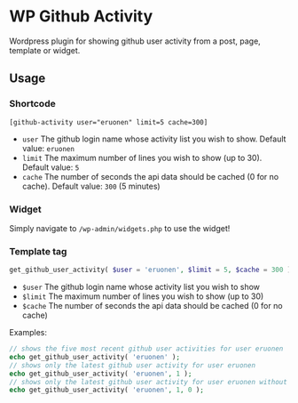 WP Github Activity
==================

Wordpress plugin for showing github user activity from a post, page, template or widget.

## Usage
### Shortcode
```
[github-activity user="eruonen" limit=5 cache=300]
```
- `user` The github login name whose activity list you wish to show. Default value: `eruonen`
- `limit` The maximum number of lines you wish to show (up to 30). Default value: `5`
- `cache` The number of seconds the api data should be cached (0 for no cache). Default value: `300` (5 minutes)

### Widget
Simply navigate to `/wp-admin/widgets.php` to use the widget!

### Template tag
```php
get_github_user_activity( $user = 'eruonen', $limit = 5, $cache = 300 )
```
- `$user` The github login name whose activity list you wish to show
- `$limit` The maximum number of lines you wish to show (up to 30)
- `$cache` The number of seconds the api data should be cached (0 for no cache)

Examples:
```php
// shows the five most recent github user activities for user eruonen
echo get_github_user_activity( 'eruonen' );
// shows only the latest github user activity for user eruonen
echo get_github_user_activity( 'eruonen', 1 );
// shows only the latest github user activity for user eruonen without caching the results
echo get_github_user_activity( 'eruonen', 1, 0 );
```
